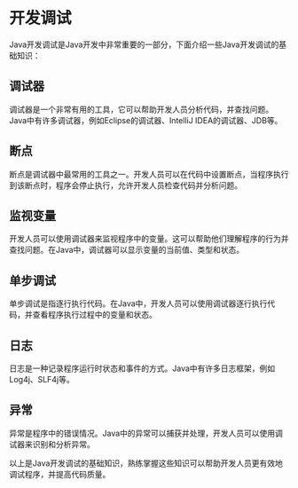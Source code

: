 # 开发调试

Java开发调试是Java开发中非常重要的一部分，下面介绍一些Java开发调试的基础知识：

## 调试器

调试器是一个非常有用的工具，它可以帮助开发人员分析代码，并查找问题。Java中有许多调试器，例如Eclipse的调试器、IntelliJ IDEA的调试器、JDB等。

## 断点

断点是调试器中最常用的工具之一。开发人员可以在代码中设置断点，当程序执行到该断点时，程序会停止执行，允许开发人员检查代码并分析问题。

## 监视变量

开发人员可以使用调试器来监视程序中的变量。这可以帮助他们理解程序的行为并查找问题。在Java中，调试器可以显示变量的当前值、类型和状态。

## 单步调试

单步调试是指逐行执行代码。在Java中，开发人员可以使用调试器逐行执行代码，并查看程序执行过程中的变量和状态。

## 日志

日志是一种记录程序运行时状态和事件的方式。Java中有许多日志框架，例如Log4j、SLF4j等。

## 异常

异常是程序中的错误情况。Java中的异常可以捕获并处理，开发人员可以使用调试器来识别和分析异常。

以上是Java开发调试的基础知识，熟练掌握这些知识可以帮助开发人员更有效地调试程序，并提高代码质量。

